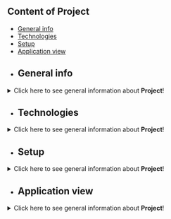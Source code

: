 ## Content of Project

* [General info](#general-info)
* [Technologies](#technologies)
* [Setup](#setup)
* [Application view](#application-view)
* ## General info
<details>
<summary>Click here to see general information about <b>Project</b>!</summary>
</br>
<b>Ksiazka-adresowa</b>. </br> My second program written in c++ as part of the "Future Programmer" course. 
  The programme has the following functions: registration, logging in, adding an addressee, searching by name, 
  searching by surname, displaying addressees, deleting and editing addressees, changing the password and logging out.
</details>

* ## Technologies
<details>
<summary>Click here to see general information about <b>Project</b>!</summary>
</br>
Programme written in c++.
</details>

* ## Setup
<details>
<summary>Click here to see general information about <b>Project</b>!</summary>
  </br>
Program for c++ with compiler.
</details>


* ## Application view
<details>
<summary>Click here to see general information about <b>Project</b>!</summary>
  
</details>
